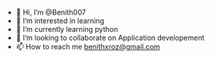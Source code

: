 - 👋 Hi, I’m @Benith007
- 👀 I’m interested in learning
- 🌱 I’m currently learning python
- 💞️ I’m looking to collaborate on Application developement
- 📫 How to reach me benithxroz@gmail.com

<!---
Benith007/Benith007 is a ✨ special ✨ repository because its `README.md` (this file) appears on your GitHub profile.
You can click the Preview link to take a look at your changes.
--->
